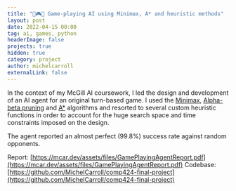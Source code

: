 ```yaml
---
title: "🧠🎮🐍 Game-playing AI using Minimax, A* and heuristic methods"
layout: post
date: 2022-04-15 00:00
tag: ai, games, python
headerImage: false
projects: true
hidden: true
category: project
author: michelcarroll
externalLink: false
---
```


In the context of my McGill AI coursework, I led the design and development of an AI agent for an original turn-based game. I used the [Minimax](https://en.wikipedia.org/wiki/Minimax), [Alpha-beta pruning](https://en.wikipedia.org/wiki/Alpha%E2%80%93beta_pruning) and [A*](https://en.wikipedia.org/wiki/A*_search_algorithm) algorithms and resorted to several custom heuristic functions in order to account for the huge search space and time constraints imposed on the design.

The agent reported an almost perfect (99.8%) success rate against random opponents.

Report: [https://mcar.dev/assets/files/GamePlayingAgentReport.pdf](https://mcar.dev/assets/files/GamePlayingAgentReport.pdf)
Codebase: [https://github.com/MichelCarroll/comp424-final-project](https://github.com/MichelCarroll/comp424-final-project)

